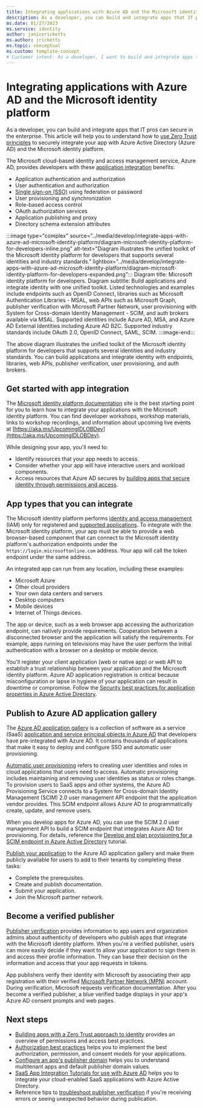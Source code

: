```yaml
---
title: Integrating applications with Azure AD and the Microsoft identity platform
description: As a developer, you can build and integrate apps that IT pros can secure in the enterprise. This article will help you to understand how to securely integrate your app with Azure Active Directory (Azure AD) and the Microsoft identity platform.
ms.date: 01/27/2023
ms.service: identity
author: janicericketts
ms.author: jricketts
ms.topic: conceptual
ms.custom: template-concept
# Customer intent: As a developer, I want to build and integrate apps that IT pros can secure in the enterprise. To do so, I need to understand how to use Zero Trust principles to securely integrate my app with Azure Active Directory (Azure AD) and the Microsoft identity platform.
---
```

# Integrating applications with Azure AD and the Microsoft identity platform

As a developer, you can build and integrate apps that IT pros can secure in the enterprise. This article will help you to understand how to [use Zero Trust principles](overview.md) to securely integrate your app with Azure Active Directory (Azure AD) and the Microsoft identity platform.

The Microsoft cloud-based identity and access management service, Azure AD, provides developers with these [application integration](/azure/active-directory/develop/active-directory-how-applications-are-added) benefits:

- Application authentication and authorization
- User authentication and authorization
- [Single sign-on (SSO)](/azure/active-directory/develop/single-sign-on-saml-protocol) using federation or password
- User provisioning and synchronization
- Role-based access control
- OAuth authorization services
- Application publishing and proxy
- Directory schema extension attributes

:::image type="complex" source="../media/develop/integrate-apps-with-azure-ad-microsoft-identity-platform/diagram-microsoft-identity-platform-for-developers-inline.png" alt-text="Diagram illustrates the unified toolkit of the Microsoft identity platform for developers that supports several identities and industry standards." lightbox="../media/develop/integrate-apps-with-azure-ad-microsoft-identity-platform/diagram-microsoft-identity-platform-for-developers-expanded.png":::
   Diagram title: Microsoft identity platform for developers. Diagram subtitle: Build applications and integrate identity with one unified toolkit. Listed technologies and examples include endpoints such as OpenID Connect, libraries such as Microsoft Authentication Libraries - MSAL, web APIs such as Microsoft Graph, publisher verification with Microsoft Partner Network, user provisioning with System for Cross-domain Identity Management - SCIM, and auth brokers available via MSAL. Supported identities include Azure AD, MSA, and Azure AD External Identities including Azure AD B2C. Supported industry standards include OAuth 2.0, OpenID Connect, SAML, SCIM.
:::image-end:::

The above diagram illustrates the unified toolkit of the Microsoft identity platform for developers that supports several identities and industry standards. You can build applications and integrate identity with endpoints, libraries, web APIs, publisher verification, user provisioning, and auth brokers.

## Get started with app integration

The [Microsoft identity platform documentation](/azure/active-directory/develop/) site is the best starting point for you to learn how to integrate your applications with the Microsoft identity platform. You can find developer workshops, workshop materials, links to workshop recordings, and information about upcoming live events at [https://aka.ms/UpcomingIDLOBDev](https://aka.ms/UpcomingIDLOBDev).

While designing your app, you'll need to:

- Identify resources that your app needs to access.
- Consider whether your app will have interactive users and workload components.
- Access resources that Azure AD secures by [building apps that secure identity through permissions and access](identity.md).

## App types that you can integrate

The Microsoft identity platform performs [identity and access management](identity-iam-development-best-practices.md) (IAM) only for registered and [supported applications](identity-supported-account-types.md). To integrate with the Microsoft identity platform, your app must be able to provide a web browser-based component that can connect to the Microsoft identity platform's authorization endpoints under the `https://login.microsoftonline.com` address. Your app will call the token endpoint under the same address.

An integrated app can run from any location, including these examples:

- Microsoft Azure
- Other cloud providers
- Your own data centers and servers
- Desktop computers
- Mobile devices
- Internet of Things devices.

 The app or device, such as a web browser app accessing the authorization endpoint, can natively provide requirements. Cooperation between a disconnected browser and the application will satisfy the requirements. For example, apps running on televisions may have the user perform the initial authentication with a browser on a desktop or mobile device.

You'll register your client application (web or native app) or web API to establish a trust relationship between your application and the Microsoft identity platform. Azure AD application registration is critical because misconfiguration or lapse in hygiene of your application can result in downtime or compromise. Follow the [Security best practices for application properties in Azure Active Directory](/azure/active-directory/develop/security-best-practices-for-app-registration).

## Publish to Azure AD application gallery

The [Azure AD application gallery](/azure/active-directory/manage-apps/overview-application-gallery) is a collection of software as a service (SaaS) [application and service principal objects in Azure AD](/azure/active-directory/develop/app-objects-and-service-principals) that developers have pre-integrated with Azure AD. It contains thousands of applications that make it easy to deploy and configure SSO and automatic user provisioning.

[Automatic user provisioning](/azure/active-directory/app-provisioning/user-provisioning#what-applications-and-systems-can-i-use-with-azure-ad-automatic-user-provisioning) refers to creating user identities and roles in cloud applications that users need to access. Automatic provisioning includes maintaining and removing user identities as status or roles change. To provision users to SaaS apps and other systems, the Azure AD Provisioning Service connects to a System for Cross-domain Identity Management (SCIM) 2.0 user management API endpoint that the application vendor provides. This SCIM endpoint allows Azure AD to programmatically create, update, and remove users.

When you develop apps for Azure AD, you can use the SCIM 2.0 user management API to build a SCIM endpoint that integrates Azure AD for provisioning. For details, reference the [Develop and plan provisioning for a SCIM endpoint in Azure Active Directory](/azure/active-directory/app-provisioning/use-scim-to-provision-users-and-groups) tutorial.

[Publish your application](/azure/active-directory/manage-apps/v2-howto-app-gallery-listing) to the Azure AD application gallery and make them publicly available for users to add to their tenants by completing these tasks:

- Complete the prerequisites.
- Create and publish documentation.
- Submit your application.
- Join the Microsoft partner network.

## Become a verified publisher

[Publisher verification](/azure/active-directory/develop/publisher-verification-overview) provides information to app users and organization admins about authenticity of developers who publish apps that integrate with the Microsoft identity platform. When you're a verified publisher, users can more easily decide if they want to allow your application to sign them in and access their profile information. They can base their decision on the information and access that your app requests in tokens.

App publishers verify their identity with Microsoft by associating their app registration with their verified [Microsoft Partner Network (MPN)](https://partner.microsoft.com/membership) account. During verification, Microsoft requests verification documentation. After you become a verified publisher, a blue verified badge displays in your app's Azure AD consent prompts and web pages.

## Next steps

- [Building apps with a Zero Trust approach to identity](identity.md) provides an overview of permissions and access best practices.
- [Authorization best practices](developer-strategy-authorization-best-practices.md) helps you to implement the best authorization, permission, and consent models for your applications.
- [Configure an app\'s publisher domain](/azure/active-directory/develop/howto-configure-publisher-domain) helps you to understand multitenant apps and default publisher domain values.
- [SaaS App Integration Tutorials for use with Azure AD](/azure/active-directory/saas-apps/tutorial-list) helps you to integrate your cloud-enabled SaaS applications with Azure Active Directory.
- Reference tips to [troubleshoot publisher verification](/azure/active-directory/develop/troubleshoot-publisher-verification) if you\'re receiving errors or seeing unexpected behavior during publication.
